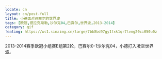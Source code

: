 ```yaml
---
locate: cn
layout: cn/post-full
title: 小德面对巴塞尔的世界波
tags: [欧冠,德拉克斯勒,沙尔克04,巴赛尔,世界波,2013-2014]
category: gif
featimg: https://ws1.sinaimg.cn/large/7bb8bd97gy1fxk1qr7lvng20ci050u0z.gif
---
```


2013-2014赛季欧冠小组赛E组第2轮，巴赛尔0-1沙尔克04，小德打入凌空世界波。